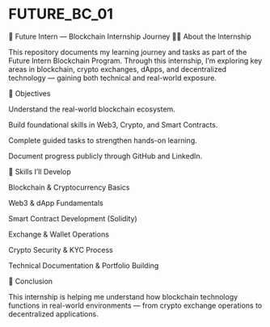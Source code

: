 # FUTURE_BC_01

🌟 Future Intern — Blockchain Internship Journey
👨‍💻 About the Internship

This repository documents my learning journey and tasks as part of the Future Intern Blockchain Program.
Through this internship, I’m exploring key areas in blockchain, crypto exchanges, dApps, and decentralized technology — gaining both technical and real-world exposure.

🎯 Objectives

Understand the real-world blockchain ecosystem.

Build foundational skills in Web3, Crypto, and Smart Contracts.

Complete guided tasks to strengthen hands-on learning.

Document progress publicly through GitHub and LinkedIn.


🧠 Skills I’ll Develop

Blockchain & Cryptocurrency Basics

Web3 & dApp Fundamentals

Smart Contract Development (Solidity)

Exchange & Wallet Operations

Crypto Security & KYC Process

Technical Documentation & Portfolio Building

🏁 Conclusion

This internship is helping me understand how blockchain technology functions in real-world environments — from crypto exchange operations to decentralized applications.

